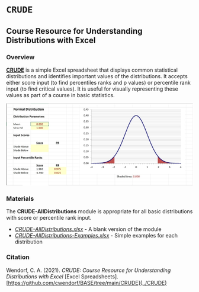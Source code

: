 # `CRUDE` 

## Course Resource for Understanding Distributions with Excel

### Overview

[**CRUDE**](../CRUDE) is a simple Excel spreadsheet that displays common statistical distributions and identifies important values of the distributions. It accepts either score input (to find percentiles ranks and p values) or percentile rank input (to find critical values). It is useful for visually representing these values as part of a course in basic statistics.

<p align="center"><kbd><img src="CRUDE.jpg"></kbd></p>

### Materials

The **CRUDE-AllDistributions** module is appropriate for all basic distributions with score or percentile rank input.

- [*CRUDE-AllDistributions.xlsx*](./CRUDE-AllDistributions.xlsx) - A blank version of the module
- [*CRUDE-AllDistributions-Examples.xlsx*](./CRUDE-AllDistributions-Examples.xlsx) - Simple examples for each distribution

### Citation

Wendorf, C. A. (2021). *CRUDE: Course Resource for Understanding Distributions with Excel* [Excel Spreadsheets]. [https://github.com/cwendorf/BASE/tree/main/CRUDE](../CRUDE)
